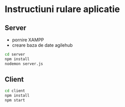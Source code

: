 # Instructiuni rulare aplicatie

## Server
- pornire XAMPP
- creare baza de date agilehub
```bash
cd server
npm install
nodemon server.js
```

## Client
```bash
cd client
npm install
npm start
```